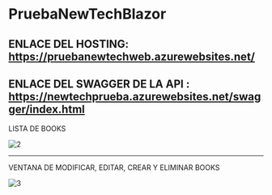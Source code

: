 # PruebaNewTechBlazor
ENLACE DEL HOSTING: https://pruebanewtechweb.azurewebsites.net/
------------------
ENLACE DEL SWAGGER DE LA API : https://newtechprueba.azurewebsites.net/swagger/index.html
----------------
LISTA DE BOOKS

![2](https://user-images.githubusercontent.com/65502311/184791582-3cd736e9-987f-466a-adda-fd5bd58db304.PNG)

-----------------

VENTANA DE MODIFICAR, EDITAR, CREAR Y ELIMINAR BOOKS

![3](https://user-images.githubusercontent.com/65502311/184791885-9dd2c6af-47d5-414c-975d-6e90b8d972e7.PNG)
